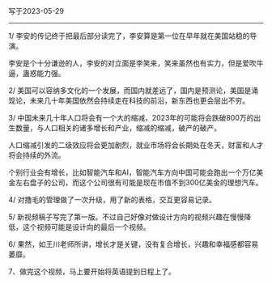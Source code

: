 写于2023-05-29

-----

1/  李安的传记终于把最后部分读完了，李安算是第一位在早年就在美国站稳的导演。

李安是个十分谦逊的人，李安的对立面是李笑来，笑来虽然也有实力，但是爱吹牛逼，蛊惑能力强。

2/ 美国可以容纳多文化的一个发展，而国内就差远了，国内是预测论，美国是涌现论，未来几十年美国依然会持续走在科技的前沿，新东西也更会层出不穷。

3/ 中国未来几十年人口将会有一个大的缩减，2023年的可能将会跌破800万的出生数量，与人口相关的诸多增长和产业，缩减的缩减，破产的破产。

人口缩减引发的二级效应将会更加剧烈，就业市场将会长期处在冬天，财富和人才将会持续的外流。

个别行业会有增长，比如智能汽车和AI，智能汽车方向中国可能会跑出一个万亿美金左右盘子的公司，而这个公司很有可能是现在市值不到300亿美金的理想汽车。

4/ 对撸毛的管理做了一次升级，用了新的表格，交互更容易记录。

5/ 新视频稿子写完了第一版。不过自己好像对做设计方向的视频兴趣在慢慢降低，这个视频可能是设计向的最后一个视频。

6/ 果然，如王川老师所讲，增长才是关键，没有复合增长，兴趣和幸福感都容易萎靡。

7、做完这个视频，马上要开始将英语提到日程上了。
